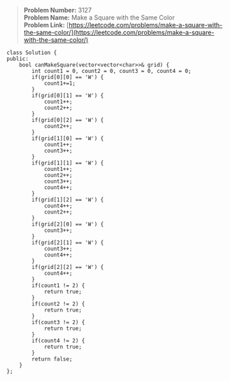 > **Problem Number:** 3127 <br>
> **Problem Name:** Make a Square with the Same Color <br>
> **Problem Link:** [https://leetcode.com/problems/make-a-square-with-the-same-color/](https://leetcode.com/problems/make-a-square-with-the-same-color/) <br>

    class Solution {
    public:
        bool canMakeSquare(vector<vector<char>>& grid) {
            int count1 = 0, count2 = 0, count3 = 0, count4 = 0;
            if(grid[0][0] == 'W') {
                count1+=1;
            }
            if(grid[0][1] == 'W') {
                count1++;
                count2++;
            }
            if(grid[0][2] == 'W') {
                count2++;
            }
            if(grid[1][0] == 'W') {
                count1++;
                count3++;
            }
            if(grid[1][1] == 'W') {
                count1++;
                count2++;
                count3++;
                count4++;
            }
            if(grid[1][2] == 'W') {
                count4++;
                count2++;
            }
            if(grid[2][0] == 'W') {
                count3++;
            }
            if(grid[2][1] == 'W') {
                count3++;
                count4++;
            }
            if(grid[2][2] == 'W') {
                count4++;
            }
            if(count1 != 2) {
                return true;
            }
            if(count2 != 2) {
                return true;
            }
            if(count3 != 2) {
                return true;
            }
            if(count4 != 2) {
                return true;
            }
            return false;
        }
    };